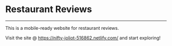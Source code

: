 # Restaurant Reviews
---
This is a mobile-ready website for restaurant reviews. 


Visit the site @ https://nifty-joliot-516862.netlify.com/ and start exploring!
